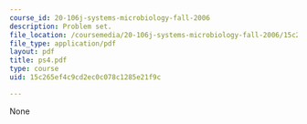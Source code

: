 ```yaml
---
course_id: 20-106j-systems-microbiology-fall-2006
description: Problem set.
file_location: /coursemedia/20-106j-systems-microbiology-fall-2006/15c265ef4c9cd2ec0c078c1285e21f9c_ps4.pdf
file_type: application/pdf
layout: pdf
title: ps4.pdf
type: course
uid: 15c265ef4c9cd2ec0c078c1285e21f9c

---
```

None